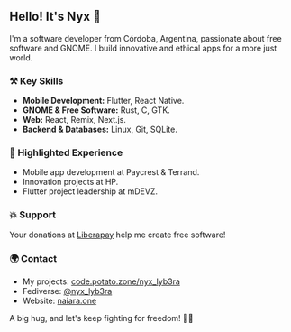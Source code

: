 ## Hello! It's Nyx 🖤

I'm a software developer from Córdoba, Argentina, passionate about free software
and GNOME. I build innovative and ethical apps for a more just world.

### ⚒️ Key Skills

- **Mobile Development:** Flutter, React Native.
- **GNOME & Free Software:** Rust, C, GTK.
- **Web:** React, Remix, Next.js.
- **Backend & Databases:** Linux, Git, SQLite.

### 🎯 Highlighted Experience

- Mobile app development at Paycrest & Terrand.
- Innovation projects at HP.
- Flutter project leadership at mDEVZ.

### 💥 Support

Your donations at [Liberapay](https://liberapay.com/naipotato) help me create
free software!

### 🌍 Contact

- My projects: [code.potato.zone/nyx_lyb3ra](https://code.potato.zone/nyx_lyb3ra)
- Fediverse: [@nyx_lyb3ra](https://rebel.ar/@nyx_lyb3ra)
- Website: [naiara.one](https://naiara.one)

A big hug, and let's keep fighting for freedom! 🚩🔥
